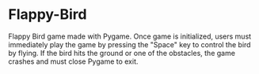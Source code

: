 # Flappy-Bird
Flappy Bird game made with Pygame. Once game is initialized, users must immediately play the game by pressing the "Space" key to control
the bird by flying. If the bird hits the ground or one of the obstacles, the game crashes and must close Pygame to exit. 

